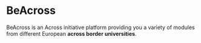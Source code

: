 # BeAcross
BeAcross is an Across initiative platform providing you a variety of modules from different European **across border universities**.
